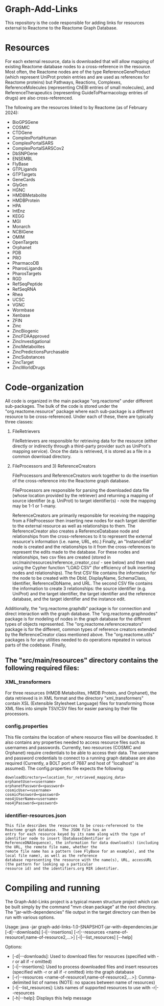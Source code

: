 # Graph-Add-Links

This repository is the code responsible for adding links for resources external to Reactome to the Reactome Graph
Database.

# Resources

For each external resource, data is downloaded that will allow mapping of existing Reactome database nodes to
a cross-reference in the resource.  Most often, the Reactome nodes are of the type ReferenceGeneProduct (which
represent UniProt protein entries and are used as references for Reactome proteins) but Pathways, Reactions, Complexes,
ReferenceMolecules (representing ChEBI entries of small molecules), and ReferenceTherapeutics (representing
GuideToPharmacology entries of drugs) are also cross-referenced.

The following are the resources linked to by Reactome (as of February 2024):

- BioGPSGene
- COSMIC
- CTDGene
- ComplexPortalHuman
- ComplexPortalSARS
- ComplexPortalSARSCov2
- DbSNPGene
- ENSEMBL
- FlyBase
- GTPLigands
- GTPTargets
- GeneCards
- GlyGen
- HGNC
- HMDBMetabolite
- HMDBProtein
- HPA
- IntEnz
- KEGG
- MGI
- Monarch
- NCBIGene
- OMIM
- OpenTargets
- Orphanet
- PDB
- PRO
- PharmacoDB
- PharosLigands
- PharosTargets
- RGD
- RefSeqPeptide
- RefSeqRNA
- Rhea
- UCSC
- VGNC
- Wormbase
- Xenbase
- ZFIN
- Zinc
- ZincBiogenic
- ZincFDAApproved
- ZincInvestigational
- ZincMetabolites
- ZincPredictionsPurchasable
- ZincSubstances
- ZincTarget
- ZincWorldDrugs

# Code-organization

All code is organized in the main package "org.reactome" under different sub-packages.  The bulk of the code is stored
under the "org.reactome.resource" package where each sub-package is a different resource to be cross-referenced.  Under
each of these, there are typically three classes:

1) FileRetrievers

	FileRetrievers are responsible for retrieving data for the resource (either directly or indirectly through a
	third-party provider such as UniProt's mapping service).  Once the data is retrieved, it is stored as a file
	in a common download directory.

2) FileProcessors and 3) ReferenceCreators

	FileProcessors and ReferenceCreators work together to do the insertion of the cross-reference into the Reactome
	graph database.

	FileProcessors are responsible for parsing the downloaded data file (whose location provided by the retriever) and
	returning a mapping of source identifier (e.g. UniProt) to target identifier(s) - note the mapping may be 1-1
	or 1-many.

	ReferenceCreators are primarily responsible for receiving the mapping from a FileProcessor then inserting new nodes
	for each target identifier to the external resource as well as relationships to them.  The ReferenceCreator also
	creates a ReferenceDatabase node and relationships from the cross-references to it to represent the external
	resource's information (i.e. name, URL, etc.)  Finally, an "InstanceEdit" node is created and the relationships to
	it from the cross-references to represent the edits made to the database.  For these nodes and relationships, two
	csv files are created (stored in src/main/resources/reference_creator_csv/ - see below) and then read using
	the Cypher function "LOAD CSV" (for efficiency of bulk inserting nodes and relationships).
	The first CSV file contains the information for the node to be created with the DbId, DisplayName, SchemaClass,
	Identifier, ReferenceDbName, and URL.  The second CSV file contains the information to create 3 relationships:
	the source identifier (e.g. UniProt) and the target identifier, the target identifier and the reference
	database, and the target identifier and the instance edit.


Additionally, the "org.reactome.graphdb" package is for connection and direct interaction with the graph database.  The
"org.reactome.graphnodes" package is for modeling of nodes in the graph database for the different types of objects
represented.  The "org.reactome.referencecreators" package is for the different, common types of reference creators
extended by the ReferenceCreator class mentioned above.  The "org.reactome.utils" packages is for any utilities needed
to do operations repeated in various parts of the codebase.  Finally,

## The "src/main/resources" directory contains the following required files:

### XML_transformers

For three resources (HMDB Metabolites, HMDB Protein, and Orphanet), the data retrieved is in XML format and the
directory "xml_transformers" contain XSL (Extensible Stylesheet Language) files for transforming those XML files
into simple TSV/CSV files for easier parsing by their file processors.

### config.properties

This file contains the location of where resource files will be downloaded.  It also contains any properties
needed to access resource files such as usernames and passwords.  Currently, two resources (COSMIC and Orphanet)
require credentials to be able to access their data.  The username and password credentials to connect to a
running graph database are also required (Currently, a BOLT port of 7687 and host of "localhost" is assumed).
The config.properties file expects the following:

	downloadDirectory=<location_for_retrieved_mapping_data>
	orphanetUser=<username>
	orphanetPassword=<password>
	cosmicUser=<username>
	cosmicPassword=<password>
	neo4jUserName=<username>
	neo4jPassword=<password>

### identifier-resources.json

	This file describes the resources to be cross-referenced to the Reactome graph database.  The JSON file has an
	entry for each resource keyed by its name along with the type of identifier node to insert (DatabaseIdentifier or
	ReferenceDNASequence), the information for data download(s) (including the URL, the remote file name, whether the
	remote file name has a pattern (see FlyBase for an example), and the local file name), as well as the reference
	database representing the resource with the name(s), URL, accessURL (the pattern for looking up a particular
	resource id) and the identifiers.org MIR identifier.

# Compiling and running

The Graph-Add-Links project is a typical maven structure project which can be built simply by the command
"mvn clean package" at the root directory.  The "jar-with-dependencies" file output in the target directory can then
be run with various options.

Usage: java -jar graph-add-links-1.0-SNAPSHOT-jar-with-dependencies.jar
	[-d|--downloads] [-i|--insertions] [-r|--resources <name-of-resource1,name-of-resource2,...>] [-l|--list_resources] [--help]

Options:
- [-d|--downloads]: Used to download files for resources (specified with -r or all if -r omitted)
- [-i|--insertions]: Used to process downloaded files and insert resources (specified with -r or all if -r omitted) into the graph database
- [-r|--resources <name-of-resource1,name-of-resource2,...>]: Comma-delimited list of names (NOTE: no spaces between name of resources)
- [-l|--list_resources]: Lists names of supported resources to use with -r|--resources
- [-h|--help]: Displays this help message